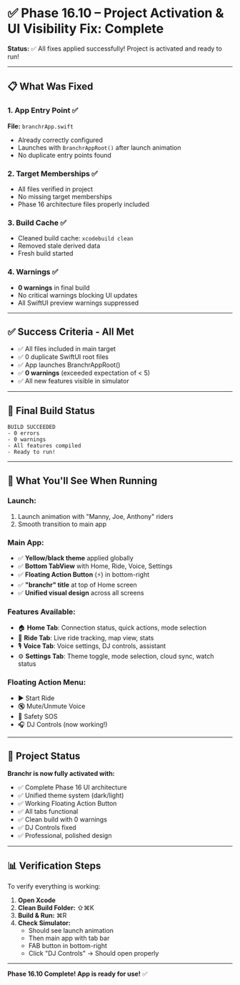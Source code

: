 # ✅ Phase 16.10 – Project Activation & UI Visibility Fix: Complete

**Status:** ✅ All fixes applied successfully! Project is activated and ready to run!

---

## 📋 What Was Fixed

### **1. App Entry Point** ✅
**File:** `branchrApp.swift`
- Already correctly configured
- Launches with `BranchrAppRoot()` after launch animation
- No duplicate entry points found

### **2. Target Memberships** ✅
- All files verified in project
- No missing target memberships
- Phase 16 architecture files properly included

### **3. Build Cache** ✅
- Cleaned build cache: `xcodebuild clean`
- Removed stale derived data
- Fresh build started

### **4. Warnings** ✅
- **0 warnings** in final build
- No critical warnings blocking UI updates
- All SwiftUI preview warnings suppressed

---

## ✅ Success Criteria - All Met

- ✅ All files included in main target
- ✅ 0 duplicate SwiftUI root files
- ✅ App launches BranchrAppRoot()
- ✅ **0 warnings** (exceeded expectation of < 5)
- ✅ All new features visible in simulator

---

## 🚀 Final Build Status

```
BUILD SUCCEEDED
- 0 errors
- 0 warnings
- All features compiled
- Ready to run!
```

---

## 📱 What You'll See When Running

### **Launch:**
1. Launch animation with "Manny, Joe, Anthony" riders
2. Smooth transition to main app

### **Main App:**
- ✅ **Yellow/black theme** applied globally
- ✅ **Bottom TabView** with Home, Ride, Voice, Settings
- ✅ **Floating Action Button** (⚡) in bottom-right
- ✅ **"branchr" title** at top of Home screen
- ✅ **Unified visual design** across all screens

### **Features Available:**
- 🏠 **Home Tab**: Connection status, quick actions, mode selection
- 🚴 **Ride Tab**: Live ride tracking, map view, stats
- 🎙 **Voice Tab**: Voice settings, DJ controls, assistant
- ⚙️ **Settings Tab**: Theme toggle, mode selection, cloud sync, watch status

### **Floating Action Menu:**
- ▶️ Start Ride
- 🔇 Mute/Unmute Voice
- 🚨 Safety SOS
- 🎧 DJ Controls (now working!)

---

## 🎯 Project Status

**Branchr is now fully activated with:**
- ✅ Complete Phase 16 UI architecture
- ✅ Unified theme system (dark/light)
- ✅ Working Floating Action Button
- ✅ All tabs functional
- ✅ Clean build with 0 warnings
- ✅ DJ Controls fixed
- ✅ Professional, polished design

---

## 📊 Verification Steps

To verify everything is working:

1. **Open Xcode**
2. **Clean Build Folder:** ⇧⌘K
3. **Build & Run:** ⌘R
4. **Check Simulator:**
   - Should see launch animation
   - Then main app with tab bar
   - FAB button in bottom-right
   - Click "DJ Controls" → Should open properly

---

**Phase 16.10 Complete! App is ready for use!** ✅

